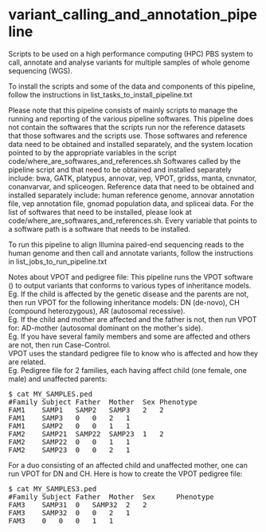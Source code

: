 # variant_calling_and_annotation_pipeline
Scripts to be used on a high performance computing (HPC) PBS system to call, annotate and analyse variants for multiple samples of whole genome sequencing (WGS).

To install the scripts and some of the data and components of this pipeline, follow the instructions in list_tasks_to_install_pipeline.txt

Please note that this pipeline consists of mainly scripts to manage the running and reporting of the various pipeline softwares.
This pipeline does not contain the softwares that the scripts run nor the reference datasets that those softwares and the scripts use.
Those softwares and reference data need to be obtained and installed separately, and the system location pointed to by the appropriate variables in the script code/where_are_softwares_and_references.sh
Softwares called by the pipeline script and that need to be obtained and installed separately include: bwa, GATK, platypus, annovar, vep, VPOT, gridss, manta, cnvnator, conanvarvar, and spliceogen.
Reference data that need to be obtained and installed separately include: human reference genome, annovar annotation file, vep annotation file, gnomad population data, and spliceai data.
For the list of softwares that need to be installed, please look at code/where_are_softwares_and_references.sh. Every variable that points to a software path is a software that needs to be installed.

To run this pipeline to align Illumina paired-end sequencing reads to the human genome and then call and annotate variants, follow the instructions in list_jobs_to_run_pipeline.txt

Notes about VPOT and pedigree file:
This pipeline runs the VPOT software () to output variants that conforms to various types of inheritance models.<br>
Eg. If the child is affected by the genetic disease and the parents are not, then run VPOT for the following inheritance models: DN (de-novo), CH (compound heterozygous), AR (autosomal recessive).<br>
Eg. If the child and mother are affected and the father is not, then run VPOT for: AD-mother (autosomal dominant on the mother's side).<br>
Eg. If you have several family members and some are affected and others are not, then run Case-Control.<br>
VPOT uses the standard pedigree file to know who is affected and how they are related.<br>
Eg. Pedigree file for 2 families, each having affect child (one female, one male) and unaffected parents:<br>
<pre>
$ cat MY_SAMPLES.ped
#Family	Subject	Father	Mother	Sex	Phenotype
FAM1	SAMP1	SAMP2	SAMP3	2	2
FAM1	SAMP3	0	0	2	1
FAM1	SAMP2	0	0	1	1
FAM2	SAMP21	SAMP22	SAMP23	1	2
FAM2	SAMP22	0	0	1	1
FAM2	SAMP23	0	0	2	1
</pre>
For a duo consisting of an affected child and unaffected mother, one can run VPOT for DN and CH. Here is how to create the VPOT pedigree file:
<pre>
$ cat MY_SAMPLES3.ped
#Family Subject Father  Mother  Sex     Phenotype
FAM3	SAMP31	0	SAMP32	2	2
FAM3	SAMP32	0	0	2	1
FAM3	0	0	0	1	1
</pre>

